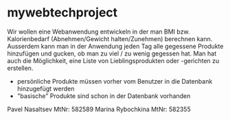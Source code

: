 # mywebtechproject
Wir wollen eine Webanwendung entwickeln in der man BMI bzw. 
Kalorienbedarf  (Abnehmen/Gewicht halten/Zunehmen)
berechnen kann. Ausserdem kann man in der Anwendung jeden Tag alle gegessene Produkte hinzufügen und gucken,
ob man zu viel / zu wenig gegessen hat. Man hat auch die Möglichkeit, eine Liste von Lieblingsprodukten
oder -gerichten zu erstellen.
- persönliche Produkte müssen vorher vom Benutzer in die Datenbank hinzugefügt werden
- "basische" Produkte sind schon in der Datenbank vorhanden


Pavel Nasaltsev MtNr: 582589
Marina Rybochkina MtNr: 582355